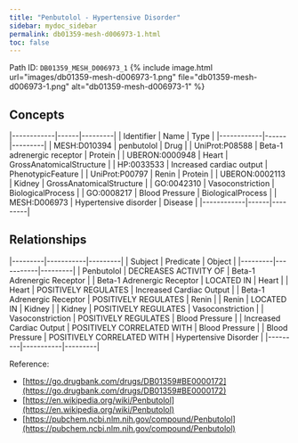 ```yaml
---
title: "Penbutolol - Hypertensive Disorder"
sidebar: mydoc_sidebar
permalink: db01359-mesh-d006973-1.html
toc: false 
---
```



Path ID: `DB01359_MESH_D006973_1`
{% include image.html url="images/db01359-mesh-d006973-1.png" file="db01359-mesh-d006973-1.png" alt="db01359-mesh-d006973-1" %}

## Concepts

|------------|------|---------|
| Identifier | Name | Type    |
|------------|------|---------|
| MESH:D010394 | penbutolol | Drug |
| UniProt:P08588 | Beta-1 adrenergic receptor | Protein |
| UBERON:0000948 | Heart | GrossAnatomicalStructure |
| HP:0033533 | Increased cardiac output | PhenotypicFeature |
| UniProt:P00797 | Renin | Protein |
| UBERON:0002113 | Kidney | GrossAnatomicalStructure |
| GO:0042310 | Vasoconstriction | BiologicalProcess |
| GO:0008217 | Blood Pressure | BiologicalProcess |
| MESH:D006973 | Hypertensive disorder | Disease |
|------------|------|---------|

## Relationships

|---------|-----------|---------|
| Subject | Predicate | Object  |
|---------|-----------|---------|
| Penbutolol | DECREASES ACTIVITY OF | Beta-1 Adrenergic Receptor |
| Beta-1 Adrenergic Receptor | LOCATED IN | Heart |
| Heart | POSITIVELY REGULATES | Increased Cardiac Output |
| Beta-1 Adrenergic Receptor | POSITIVELY REGULATES | Renin |
| Renin | LOCATED IN | Kidney |
| Kidney | POSITIVELY REGULATES | Vasoconstriction |
| Vasoconstriction | POSITIVELY REGULATES | Blood Pressure |
| Increased Cardiac Output | POSITIVELY CORRELATED WITH | Blood Pressure |
| Blood Pressure | POSITIVELY CORRELATED WITH | Hypertensive Disorder |
|---------|-----------|---------|

Reference: 
  - [https://go.drugbank.com/drugs/DB01359#BE0000172](https://go.drugbank.com/drugs/DB01359#BE0000172)
  - [https://en.wikipedia.org/wiki/Penbutolol](https://en.wikipedia.org/wiki/Penbutolol)
  - [https://pubchem.ncbi.nlm.nih.gov/compound/Penbutolol](https://pubchem.ncbi.nlm.nih.gov/compound/Penbutolol)
